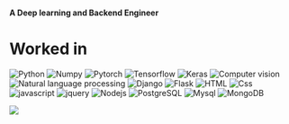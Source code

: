 
#### A Deep learning and  Backend Engineer



<h1>Worked in</h1>
<p>
  <img alt="Python" src="https://img.shields.io/badge/Python-DD0031?logo=python&logoColor=white&style=flat" />
  <img alt="Numpy" src="https://img.shields.io/badge/Numpy-E34F26?logo=numpy&logoColor=green&style=flat" />
  <img alt="Pytorch" src="https://img.shields.io/badge/Pytorch-336791?logo=pytorch&logoColor=purple&style=flat" />
  <img alt="Tensorflow" src="https://img.shields.io/badge/Tensorflow-F7DF1E?logo=tensorflow&logoColor=yellow&style=flat" />
  <img alt="Keras" src="https://img.shields.io/badge/Keras-DD0031?logo=keras&logoColor=red&style=flat" />
  <img alt="Computer vision" src="https://img.shields.io/badge/Computer Vision-3178C6?logo=computervision&logoColor=white&style=flat" />
  <img alt="Natural language processing" src="https://img.shields.io/badge/Natural language processing-3178C6?logo=computervision&logoColor=green&style=flat" />
  <img alt="Django" src="https://img.shields.io/badge/Django-61DAFB?logo=django&logoColor=white&style=flat" />
  <img alt="Flask" src="https://img.shields.io/badge/Flask-F7DF1E?logo=flask&logoColor=white&style=flat" />
 
  
  <img alt="HTML" src="https://img.shields.io/badge/HTML-E34F26?logo=html5&logoColor=white&style=flat" />
  <img alt="Css" src="https://img.shields.io/badge/CSS-1572B6?logo=css3&logoColor=white&style=flat" />  
  <img alt="javascript" src="https://img.shields.io/badge/javascript-CC6699?logo=javascript&logoColor=white&style=flat" />
  <img alt="jquery" src="https://img.shields.io/badge/jquery-CC6699?logo=jquery&logoColor=white&style=flat" />
  <img alt="Nodejs" src="https://img.shields.io/badge/Node.js-339933?logo=node.js&logoColor=white&style=flat" />
  <img alt="PostgreSQL" src="https://img.shields.io/badge/PostgreSQL-336791?logo=postgresql&logoColor=white&style=flat" />
  <img alt="Mysql" src="https://img.shields.io/badge/Mysql-336791?logo=mysql&logoColor=white&style=flat" />
  <img alt="MongoDB" src="https://img.shields.io/badge/MongoDB-47A248?logo=mongodb&logoColor=white&style=flat" /></p>
  



  
  
  <img src="https://github-readme-stats.vercel.app/api?username=mitran27&count_private=true&theme=radical&show_icons=true" />






